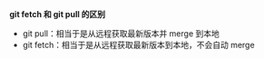 **git fetch 和 git pull 的区别**

- git pull：相当于是从远程获取最新版本并 merge 到本地
- git fetch：相当于是从远程获取最新版本到本地，不会自动 merge
